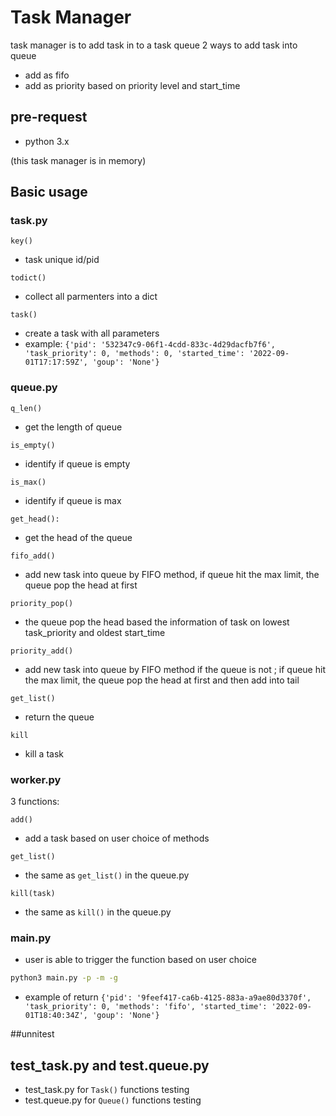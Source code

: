 # Task Manager
task manager is to add task in to a task queue
2 ways to add task into queue
- add as fifo
- add as priority based on priority level and start_time

## pre-request
- python 3.x

(this task manager is in memory)

## Basic usage
### task.py

`key()` 
- task unique id/pid

`todict()` 
- collect all parmenters into a dict

`task()` 
- create a task with all parameters 
- example: `{'pid': '532347c9-06f1-4cdd-833c-4d29dacfb7f6', 'task_priority': 0, 'methods': 0, 'started_time': '2022-09-01T17:17:59Z', 'goup': 'None'}`

### queue.py
`q_len()` 
- get the length of queue

`is_empty()` 
- identify if queue is empty

`is_max()` 
- identify if queue is max

`get_head():`
- get the head of the queue

`fifo_add()`
- add new task into queue by FIFO method, if queue hit the max limit, the queue pop the head at first

`priority_pop()`
- the queue pop the head based the information of task on lowest task_priority and oldest start_time

`priority_add()`
- add new task into queue by FIFO method if the queue is not ; if queue hit the max limit, the queue pop the head at first and then add into tail

`get_list()`
- return the queue

`kill`
- kill a task

### worker.py
3 functions:

`add()`
- add a task based on user choice of methods

`get_list()`
- the same as `get_list()` in the queue.py

`kill(task)`
- the same as `kill()` in the queue.py

### main.py
- user is able to trigger the function based on user choice

```sh
python3 main.py -p -m -g
```
- example of return `{'pid': '9feef417-ca6b-4125-883a-a9ae80d3370f', 'task_priority': 0, 'methods': 'fifo', 'started_time': '2022-09-01T18:40:34Z', 'goup': 'None'}`

##unnitest
## test_task.py and test.queue.py
- test_task.py for `Task()` functions testing
- test.queue.py for `Queue()` functions testing
